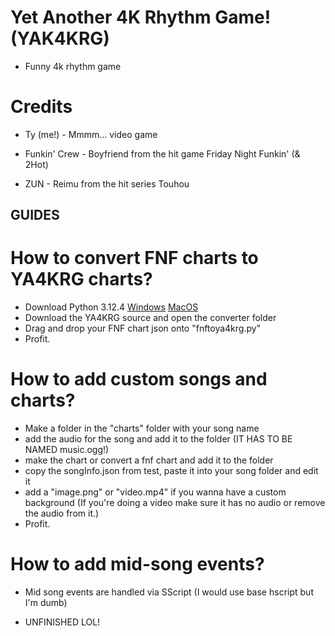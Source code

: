 # Yet Another 4K Rhythm Game! (YAK4KRG)

* Funny 4k rhythm game

# Credits

* Ty (me!) - Mmmm... video game

* Funkin' Crew - Boyfriend from the hit game Friday Night Funkin' (& 2Hot)

* ZUN - Reimu from the hit series Touhou

## GUIDES

# How to convert FNF charts to YA4KRG charts?
* Download Python 3.12.4 [Windows](https://www.python.org/ftp/python/3.12.4/python-3.12.4-amd64.exe) [MacOS](https://www.python.org/ftp/python/3.12.4/python-3.12.4-macos11.pkg)
* Download the YA4KRG source and open the converter folder
* Drag and drop your FNF chart json onto "fnftoya4krg.py"
* Profit.

# How to add custom songs and charts?

* Make a folder in the "charts" folder with your song name
* add the audio for the song and add it to the folder (IT HAS TO BE NAMED music.ogg!)
* make the chart or convert a fnf chart and add it to the folder
* copy the songInfo.json from test, paste it into your song folder and edit it
* add a "image.png" or "video.mp4" if you wanna have a custom background (If you're doing a video make sure it has no audio or remove the audio from it.)
* Profit.

# How to add mid-song events?

* Mid song events are handled via SScript (I would use base hscript but I'm dumb)

* UNFINISHED LOL!
